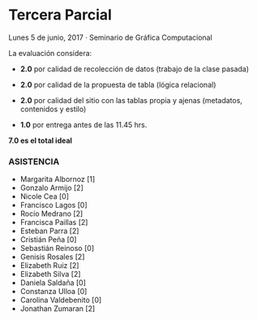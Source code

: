 # Tercera Parcial
Lunes 5 de junio, 2017 · Seminario de Gráfica Computacional

La evaluación considera: 

- **2.0** por calidad de recolección de datos (trabajo de la clase pasada)

- **2.0** por calidad de la propuesta de tabla (lógica relacional)

- **2.0** por calidad del sitio con las tablas propia y ajenas (metadatos, contenidos y estilo)

- **1.0** por entrega antes de las 11.45 hrs.

**7.0 es el total ideal**

### ASISTENCIA

- Margarita Albornoz [1]
- Gonzalo Armijo [2]
- Nicole Cea [0]
- Francisco Lagos [0]
- Rocío Medrano [2]
- Francisca Paillas [2]
- Esteban Parra [2]
- Cristián Peña [0]
- Sebastián Reinoso [0]
- Genisis Rosales [2]
- Elizabeth Ruiz [2]
- Elizabeth Silva [2]
- Daniela Saldaña [0]
- Constanza Ulloa [0]
- Carolina Valdebenito [0]
- Jonathan Zumaran [2]

